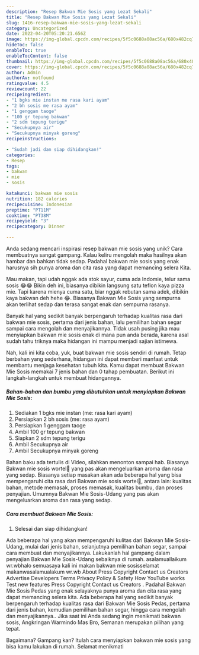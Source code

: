 ```yaml
---
description: "Resep Bakwan Mie Sosis yang Lezat Sekali"
title: "Resep Bakwan Mie Sosis yang Lezat Sekali"
slug: 1416-resep-bakwan-mie-sosis-yang-lezat-sekali
category: Uncategorized
date: 2022-04-20T05:20:21.656Z
image: https://img-global.cpcdn.com/recipes/5f5c0688a08ac56a/680x482cq70/bakwan-mie-sosis-foto-resep-utama.jpg
hideToc: false
enableToc: true
enableTocContent: false
thumbnail: https://img-global.cpcdn.com/recipes/5f5c0688a08ac56a/680x482cq70/bakwan-mie-sosis-foto-resep-utama.jpg
cover: https://img-global.cpcdn.com/recipes/5f5c0688a08ac56a/680x482cq70/bakwan-mie-sosis-foto-resep-utama.jpg
author: Admin
authorAv: notfound
ratingvalue: 4.5
reviewcount: 22
recipeingredient:
- "1 bgks mie instan me rasa kari ayam"
- "2 bh sosis me rasa ayam"
- "1 genggam taoge"
- "100 gr tepung bakwan"
- "2 sdm tepung terigu"
- "Secukupnya air"
- "Secukupnya minyak goreng"
recipeinstructions:

- "Sudah jadi dan siap dihidangkan!"
categories:
- Resep
tags:
- bakwan
- mie
- sosis

katakunci: bakwan mie sosis 
nutrition: 182 calories
recipecuisine: Indonesian
preptime: "PT11M"
cooktime: "PT38M"
recipeyield: "3"
recipecategory: Dinner

---
```





Anda sedang mencari inspirasi resep bakwan mie sosis yang unik? Cara membuatnya sangat gampang. Kalau keliru mengolah maka hasilnya akan hambar dan bahkan tidak sedap. Padahal bakwan mie sosis yang enak harusnya sih punya aroma dan cita rasa yang dapat memancing selera Kita.





Mau makan, tapi udah nggak ada stok sayur, cuma ada Indomie, telur sama sosis 😂😂 Bikin deh ini, biasanya dibikin langsung satu teflon kaya pizza mie. Tapi karena mienya cuma satu, biar nggak rebutan sama adek, dibikin kaya bakwan deh hehe 😂. Biasanya Bakwan Mie Sosis yang sempurna akan terlihat sedap dan terasa sangat enak dan sempurna rasanya.

Banyak hal yang sedikit banyak berpengaruh terhadap kualitas rasa dari bakwan mie sosis, pertama dari jenis bahan, lalu pemilihan bahan segar sampai cara mengolah dan menyajikannya. Tidak usah pusing jika mau menyiapkan bakwan mie sosis enak di mana pun anda berada, karena asal sudah tahu triknya maka hidangan ini mampu menjadi sajian istimewa.






Nah, kali ini kita coba, yuk, buat bakwan mie sosis sendiri di rumah. Tetap berbahan yang sederhana, hidangan ini dapat memberi manfaat untuk membantu menjaga kesehatan tubuh kita. Kamu dapat membuat Bakwan Mie Sosis memakai 7 jenis bahan dan 0 tahap pembuatan. Berikut ini langkah-langkah untuk membuat hidangannya.

<!--inarticleads1-->

##### Bahan-bahan dan bumbu yang dibutuhkan untuk menyiapkan Bakwan Mie Sosis:

1. Sediakan 1 bgks mie instan (me: rasa kari ayam)
1. Persiapkan 2 bh sosis (me: rasa ayam)
1. Persiapkan 1 genggam taoge
1. Ambil 100 gr tepung bakwan
1. Siapkan 2 sdm tepung terigu
1. Ambil Secukupnya air
1. Ambil Secukupnya minyak goreng


Bahan baku ada tertulis di Video, silahkan menonton sampai hab. Biasanya Bakwan mie sosis wortel🥕 yang pas akan mengeluarkan aroma dan rasa yang sedap. Biasanya setiap masakan akan ada beberapa hal yang bisa mempengaruhi cita rasa dari Bakwan mie sosis wortel🥕, antara lain: kualitas bahan, metode memasak, proses memasak, kualitas bumbu, dan proses penyajian. Umumnya Bakwan Mie Sosis-Udang yang pas akan mengeluarkan aroma dan rasa yang sedap. 

<!--inarticleads2-->

##### Cara membuat Bakwan Mie Sosis:


1. Selesai dan siap dihidangkan!

Ada beberapa hal yang akan mempengaruhi kulitas dari Bakwan Mie Sosis-Udang, mulai dari jenis bahan, selanjutnya pemilihan bahan segar, sampai cara membuat dan menyajikannya. Lakukanlah hal gampang dalam penyajian Bakwan Mie Sosis-Udang sebaiknya di rumah. asalamuallaikum wr.wbhalo semuasaya kali ini makan bakwan mie sosisselamat makanwasalamualakum wr.wb About Press Copyright Contact us Creators Advertise Developers Terms Privacy Policy &amp; Safety How YouTube works Test new features Press Copyright Contact us Creators . Padahal Bakwan Mie Sosis Pedas yang enak selayaknya punya aroma dan cita rasa yang dapat memancing selera kita. Ada beberapa hal yang sedikit banyak berpengaruh terhadap kualitas rasa dari Bakwan Mie Sosis Pedas, pertama dari jenis bahan, kemudian pemilihan bahan segar, hingga cara mengolah dan menyajikannya.. Jika saat ini Anda sedang ingin menikmati bakwan sosis, Angkringan Warmindo Mas Bro, Semanan merupakan pilihan yang tepat. 

Bagaimana? Gampang kan? Itulah cara menyiapkan bakwan mie sosis yang bisa kamu lakukan di rumah. Selamat menikmati
